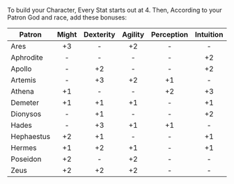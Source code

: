 To build your Character, Every Stat starts out at 4.
Then, According to your Patron God and race, add these bonuses:

| Patron     | Might | Dexterity | Agility | Perception | Intuition | Charisma | Willpower |
| ---------- | :---: | :-------: | :-----: | :--------: | :-------: | :------: | :-------: |
| Ares       |  +3   |     -     |   +2    |     -      |     -     |    -     |    +1     |
| Aphrodite  |   -   |     -     |    -    |     -      |    +2     |    +2    |    +2     |
| Apollo     |   -   |    +2     |    -    |     -      |    +2     |    +2    |     -     |
| Artemis    |   -   |    +3     |   +2    |     +1     |     -     |    -     |     -     |
| Athena     |  +1   |     -     |    -    |     +2     |    +3     |    -     |     -     |
| Demeter    |  +1   |    +1     |   +1    |     -      |    +1     |    -     |    +2     |
| Dionysos   |   -   |    +1     |    -    |     -      |    +2     |    +2    |    +1     |
| Hades      |   -   |    +3     |   +1    |     +1     |     -     |    -     |    +1     |
| Hephaestus |  +2   |    +1     |    -    |     -      |    +1     |    -     |    +2     |
| Hermes     |  +1   |    +2     |   +1    |     -      |    +1     |    -     |    +1     |
| Poseidon   |  +2   |     -     |   +2    |     -      |     -     |    -     |    +2     |
| Zeus       |  +2   |    +2     |   +2    |     -      |     -     |    -     |     -     |
